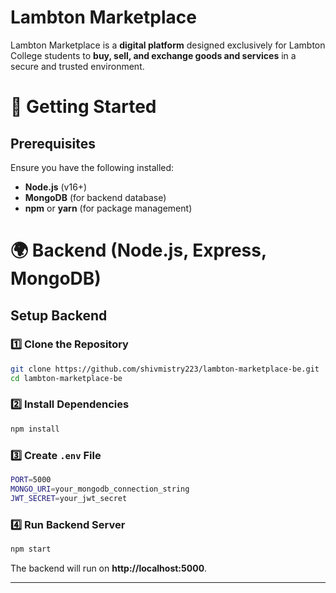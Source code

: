 # Lambton Marketplace

Lambton Marketplace is a **digital platform** designed exclusively for Lambton College students to **buy, sell, and exchange goods and services** in a secure and trusted environment.

# 🚀 Getting Started

## Prerequisites
Ensure you have the following installed:
- **Node.js** (v16+)
- **MongoDB** (for backend database)
- **npm** or **yarn** (for package management)


# 🌍 Backend (Node.js, Express, MongoDB)

## Setup Backend

### **1️⃣ Clone the Repository**
```sh
git clone https://github.com/shivmistry223/lambton-marketplace-be.git
cd lambton-marketplace-be
```

### **2️⃣ Install Dependencies**
```sh
npm install
```

### **3️⃣ Create `.env` File**
```sh
PORT=5000
MONGO_URI=your_mongodb_connection_string
JWT_SECRET=your_jwt_secret
```

### **4️⃣ Run Backend Server**
```sh
npm start
```
The backend will run on **http://localhost:5000**.

---
